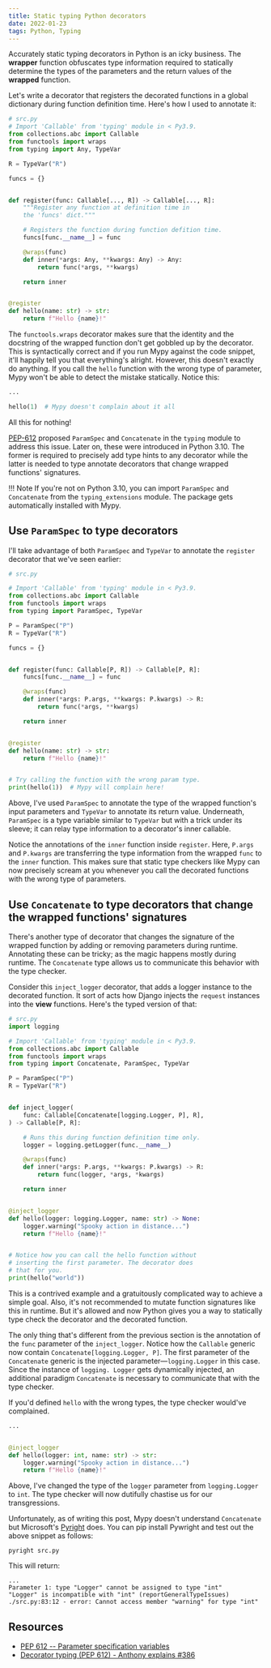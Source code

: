 ```yaml
---
title: Static typing Python decorators
date: 2022-01-23
tags: Python, Typing
---
```


Accurately static typing decorators in Python is an icky business. The **wrapper**
function obfuscates type information required to statically determine the types of the
parameters and the return values of the **wrapped** function.

Let's write a decorator that registers the decorated functions in a global dictionary
during function definition time. Here's how I used to annotate it:

```python
# src.py
# Import 'Callable' from 'typing' module in < Py3.9.
from collections.abc import Callable
from functools import wraps
from typing import Any, TypeVar

R = TypeVar("R")

funcs = {}


def register(func: Callable[..., R]) -> Callable[..., R]:
    """Register any function at definition time in
    the 'funcs' dict."""

    # Registers the function during function defition time.
    funcs[func.__name__] = func

    @wraps(func)
    def inner(*args: Any, **kwargs: Any) -> Any:
        return func(*args, **kwargs)

    return inner


@register
def hello(name: str) -> str:
    return f"Hello {name}!"
```

The `functools.wraps` decorator makes sure that the identity and the docstring of the
wrapped function don't get gobbled up by the decorator. This is syntactically correct
and if you run Mypy against the code snippet, it'll happily tell you that everything's
alright. However, this doesn't exactly do anything. If you call the `hello` function
with the wrong type of parameter, Mypy won't be able to detect the mistake statically.
Notice this:

```python
...

hello(1)  # Mypy doesn't complain about it all
```

All this for nothing!

[PEP-612](https://www.python.org/dev/peps/pep-0612/) proposed `ParamSpec` and
`Concatenate` in the `typing` module to address this issue. Later on, these were
introduced in Python 3.10. The former is required to precisely add type hints to any
decorator while the latter is needed to type annotate decorators that change wrapped
functions' signatures.

!!! Note
    If you're not on Python 3.10, you can import `ParamSpec` and `Concatenate` from
    the `typing_extensions` module. The package gets automatically installed with Mypy.

## Use `ParamSpec` to type decorators

I'll take advantage of both `ParamSpec` and `TypeVar` to annotate the `register`
decorator that we've seen earlier:

```python
# src.py

# Import 'Callable' from 'typing' module in < Py3.9.
from collections.abc import Callable
from functools import wraps
from typing import ParamSpec, TypeVar

P = ParamSpec("P")
R = TypeVar("R")

funcs = {}


def register(func: Callable[P, R]) -> Callable[P, R]:
    funcs[func.__name__] = func

    @wraps(func)
    def inner(*args: P.args, **kwargs: P.kwargs) -> R:
        return func(*args, **kwargs)

    return inner


@register
def hello(name: str) -> str:
    return f"Hello {name}!"


# Try calling the function with the wrong param type.
print(hello(1))  # Mypy will complain here!
```

Above, I've used `ParamSpec` to annotate the type of the wrapped function's input
parameters and `TypeVar` to annotate its return value. Underneath, `ParamSpec` is a type
variable similar to `TypeVar` but with a trick under its sleeve; it can relay type
information to a decorator's inner callable.

Notice the annotations of the `inner` function inside `register`. Here, `P.args` and
`P.kwargs` are transferring the type information from the wrapped `func` to the `inner`
function. This makes sure that static type checkers like Mypy can now precisely scream
at you whenever you call the decorated functions with the wrong type of parameters.

## Use `Concatenate` to type decorators that change the wrapped functions' signatures

There's another type of decorator that changes the signature of the wrapped function by
adding or removing parameters during runtime. Annotating these can be tricky; as the
magic happens mostly during runtime. The `Concatenate` type allows us to communicate
this behavior with the type checker.

Consider this `inject_logger` decorator, that adds a logger instance to the decorated
function. It sort of acts how Django injects the `request` instances into the **view**
functions. Here's the typed version of that:


```python
# src.py
import logging

# Import 'Callable' from 'typing' module in < Py3.9.
from collections.abc import Callable
from functools import wraps
from typing import Concatenate, ParamSpec, TypeVar

P = ParamSpec("P")
R = TypeVar("R")


def inject_logger(
    func: Callable[Concatenate[logging.Logger, P], R],
) -> Callable[P, R]:

    # Runs this during function definition time only.
    logger = logging.getLogger(func.__name__)

    @wraps(func)
    def inner(*args: P.args, **kwargs: P.kwargs) -> R:
        return func(logger, *args, *kwargs)

    return inner


@inject_logger
def hello(logger: logging.Logger, name: str) -> None:
    logger.warning("Spooky action in distance...")
    return f"Hello {name}!"


# Notice how you can call the hello function without
# inserting the first parameter. The decorator does
# that for you.
print(hello("world"))
```

This is a contrived example and a gratuitously complicated way to achieve a simple goal.
Also, it's not recommended to mutate function signatures like this in runtime. But it's
allowed and now Python gives you a way to statically type check the decorator and the
decorated function.

The only thing that's different from the previous section is the annotation of the
`func` parameter of the `inject_logger`. Notice how the `Callable` generic now contain
`Concatenate[logging.Logger, P]`. The first parameter of the `Concatenate` generic is
the injected parameter—`logging.Logger` in this case. Since the instance of `logging.
Logger` gets dynamically injected, an additional paradigm `Concatenate` is necessary to
communicate that with the type checker.

If you'd defined `hello` with the wrong types, the type checker would've complained.

```python
...


@inject_logger
def hello(logger: int, name: str) -> str:
    logger.warning("Spooky action in distance...")
    return f"Hello {name}!"
```

Above, I've changed the type of the `logger` parameter from `logging.Logger` to `int`.
The type checker will now dutifully chastise us for our transgressions.

Unfortunately, as of writing this post, Mypy doesn't understand `Concatenate` but
Microsoft's [Pyright](https://github.com/microsoft/pyright) does. You can pip install
Pywright and test out the above snippet as follows:

```
pyright src.py
```

This will return:

```
...
Parameter 1: type "Logger" cannot be assigned to type "int"
"Logger" is incompatible with "int" (reportGeneralTypeIssues)
./src.py:83:12 - error: Cannot access member "warning" for type "int"
```

## Resources

* [PEP 612 -- Parameter specification variables](https://www.python.org/dev/peps/pep-0612/)
* [Decorator typing (PEP 612) - Anthony explains #386](https://www.youtube.com/watch?v=fwZoxWyMGM8)
